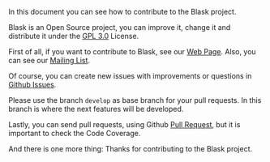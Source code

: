 In this document you can see how to contribute to the Blask project.

Blask is an Open Source project, you can improve it, change it and distribute it under the [GPL 3.0](LICENSE) License.

First of all, if you want to contribute to Blask, see our [Web Page](https://getblask.com/). Also, you can see our [Mailing List](https://www.freelists.org/archive/blask_mail_list).

Of course, you can create new issues with improvements or questions in [Github Issues](https://github.com/zerasul/blask/issues).

Please use the branch ```develop``` as base branch for your pull requests. In this branch is where the next features will be developed.

Lastly, you can send pull requests, using Github [Pull Request](https://github.com/zerasul/blask/pulls), but it is important to check the Code Coverage.

And there is one more thing: Thanks for contributing to the Blask project.
